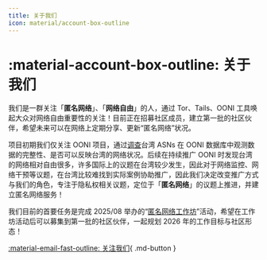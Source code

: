```yaml
---
title: 关于我们
icon: material/account-box-outline
---
```


# :material-account-box-outline: 关于我们

我们是一群关注「**匿名网络**」、「**网络自由**」的人，通过 Tor、Tails、OONI 工具唤起大众对网络自由重要性的关注！目前正在招募社区成员，建立第一批的社区伙伴，希望未来可以在网络上定期分享、更新“匿名网络”状况。

项目初期我们仅关注 OONI 项目，通过[调查](../ooni-asns-coverage.md)台湾 ASNs 在 OONI 数据库中观测数据的完整性、是否可以反映台湾的网络状况。后续在持续推广 OONI 时发现台湾的网络相对自由很多，许多国际上的议题在台湾较少发生，因此对于网络监控、网络干预等议题，在台湾比较难找到实际案例协助推广，因此我们决定改变推广方式与我们的角色，专注于隐私权相关议题，定位于「**匿名网络**」的议题上推进，并建立匿名网络服务！

我们目前的首要任务是完成 2025/08 举办的“[匿名网络工作坊](../event-workshop-2025.md)”活动，希望在工作坊活动后可以募集到第一批的社区伙伴，一起规划 2026 年的工作目标与社区形态！

[:material-email-fast-outline: 关注我们](../contact.md){ .md-button }
